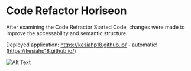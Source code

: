 # Code Refactor Horiseon

After examining the Code Refractor Started Code, changes were made to improve the accessability and semantic structure. 

Deployed application: https://kesiahp18.github.io/ - automatic!
(https://kesiahp18.github.io/)

![Alt Text](./Develop/assets/images//horiseon-screenshot.png "screenshot of application")